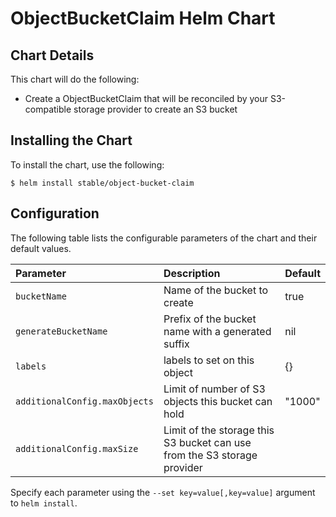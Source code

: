 # ObjectBucketClaim Helm Chart

## Chart Details

This chart will do the following:

* Create a ObjectBucketClaim that will be reconciled by your S3-compatible storage provider to create an S3 bucket

## Installing the Chart

To install the chart, use the following:

```console
$ helm install stable/object-bucket-claim
```

## Configuration

The following table lists the configurable parameters of the chart and
their default values.

| Parameter                     | Description                                                              | Default |
|:------------------------------|:-------------------------------------------------------------------------|:--------|
| `bucketName`                  | Name of the bucket to create                                             | true    |
| `generateBucketName`          | Prefix of the bucket name with a generated suffix                        | nil     |
| `labels`                      | labels to set on this object                                             | {}      |
| `additionalConfig.maxObjects` | Limit of number of S3 objects this bucket can hold                       | "1000"  |
| `additionalConfig.maxSize`    | Limit of the storage this S3 bucket can use from the S3 storage provider |         |

Specify each parameter using the `--set key=value[,key=value]` argument to
`helm install`.
